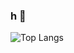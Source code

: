 ### h  👋
<!--![TerminalGoat232's GitHub stats](https://github-readme-stats.vercel.app/api?username=TerminalGoat232)-->
![Top Langs](https://github-readme-stats.vercel.app/api/top-langs/?username=TerminalGoat232)

<!--

Here are some ideas to get you started:

- 🔭 I’m currently working on ...
🌱 I’m currently learning C, C++ (this lang sucks ass), x86 asm, Rust, Godot & GDscript
- 👯 I’m looking to collaborate on ...
- 🤔 I’m looking for help with ...
- 💬 Ask me about ...
📫 How to reach me: No.
- 😄 Pronouns: ...
⚡ Fun fact: Classified as an under-average programmer
-->
